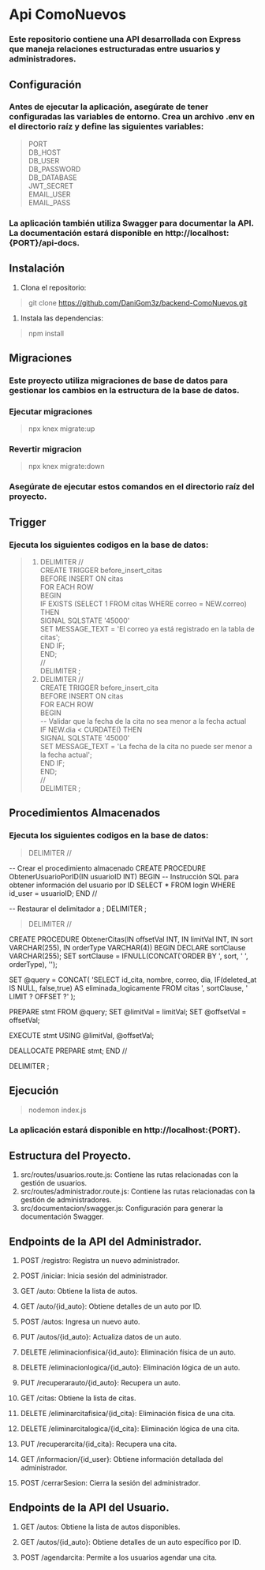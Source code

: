# **Api ComoNuevos**

### Este repositorio contiene una API desarrollada con Express que maneja relaciones estructuradas entre usuarios y administradores.

## Configuración
### Antes de ejecutar la aplicación, asegúrate de tener configuradas las variables de entorno. Crea un archivo .env en el directorio raíz y define las siguientes variables:
>PORT <br/>
>DB_HOST <br/>
>DB_USER <br/>
>DB_PASSWORD <br/>
>DB_DATABASE <br/>
>JWT_SECRET <br/>
>EMAIL_USER <br/>
>EMAIL_PASS <br/>

### La aplicación también utiliza Swagger para documentar la API. La documentación estará disponible en http://localhost:{PORT}/api-docs.

## Instalación
1. Clona el repositorio:
>git clone https://github.com/DaniGom3z/backend-ComoNuevos.git
1. Instala las dependencias:
>npm install

## Migraciones
### Este proyecto utiliza migraciones de base de datos para gestionar los cambios en la estructura de la base de datos.
### Ejecutar migraciones
>npx knex migrate:up
### Revertir migracion
>npx knex migrate:down

### Asegúrate de ejecutar estos comandos en el directorio raíz del proyecto.

## Trigger
### Ejecuta los siguientes codigos en la base de datos:
> 1. DELIMITER // <br/>
>CREATE TRIGGER before_insert_citas <br/>
>BEFORE INSERT ON citas <br/>
>FOR EACH ROW <br/>
>BEGIN <br/>
>  IF EXISTS (SELECT 1 FROM citas WHERE correo = NEW.correo) THEN <br/>
>    SIGNAL SQLSTATE '45000' <br/>
>    SET MESSAGE_TEXT = 'El correo ya está registrado en la tabla de citas'; <br/>
>  END IF; <br/>
>END; <br/>
>// <br/>
>DELIMITER ; <br/>
> 1. DELIMITER // <br/>
>CREATE TRIGGER before_insert_cita <br/>
>BEFORE INSERT ON citas <br/>
>FOR EACH ROW <br/>
>BEGIN <br/>
> -- Validar que la fecha de la cita no sea menor a la fecha actual <br/>
>  IF NEW.dia < CURDATE() THEN <br/>
>    SIGNAL SQLSTATE '45000' <br/>
>   SET MESSAGE_TEXT = 'La fecha de la cita no puede ser menor a la fecha actual'; <br/>
>  END IF; <br/>
>END; <br/>
>// <br/>
>DELIMITER ; <br/>

## Procedimientos Almacenados
### Ejecuta los siguientes codigos en la base de datos:
> DELIMITER //

-- Crear el procedimiento almacenado
CREATE PROCEDURE ObtenerUsuarioPorID(IN usuarioID INT)
BEGIN
  -- Instrucción SQL para obtener información del usuario por ID
  SELECT * FROM login WHERE id_user = usuarioID;
END //

-- Restaurar el delimitador a ;
DELIMITER ;

>DELIMITER //

CREATE PROCEDURE ObtenerCitas(IN offsetVal INT, IN limitVal INT, IN sort VARCHAR(255), IN orderType VARCHAR(4))
BEGIN
  DECLARE sortClause VARCHAR(255);
  SET sortClause = IFNULL(CONCAT('ORDER BY ', sort, ' ', orderType), '');

  SET @query = CONCAT(
    'SELECT id_cita, nombre, correo, dia, IF(deleted_at IS NULL, false,true) AS eliminada_logicamente FROM citas
',
    sortClause,
    ' LIMIT ? OFFSET ?'
  );

  PREPARE stmt FROM @query;
  SET @limitVal = limitVal;
  SET @offsetVal = offsetVal;

  EXECUTE stmt USING @limitVal, @offsetVal;

  DEALLOCATE PREPARE stmt;
END //

DELIMITER ;



## Ejecución
>nodemon index.js
### La aplicación estará disponible en http://localhost:{PORT}.

## Estructura del Proyecto.
1. src/routes/usuarios.route.js: Contiene las rutas relacionadas con la gestión de usuarios.
1. src/routes/administrador.route.js: Contiene las rutas relacionadas con la gestión de administradores.
1. src/documentacion/swagger.js: Configuración para generar la documentación Swagger.

## Endpoints de la API del Administrador.

1. POST /registro: Registra un nuevo administrador.

1. POST /iniciar: Inicia sesión del administrador.

1. GET /auto: Obtiene la lista de autos.
1. GET /auto/{id_auto}: Obtiene detalles de un auto por ID.
1. POST /autos: Ingresa un nuevo auto.
1. PUT /autos/{id_auto}: Actualiza datos de un auto.
1. DELETE /eliminacionfisica/{id_auto}: Eliminación física de un auto.
1. DELETE /eliminacionlogica/{id_auto}: Eliminación lógica de un auto.
1. PUT /recuperarauto/{id_auto}: Recupera un auto.

1. GET /citas: Obtiene la lista de citas.
1. DELETE /eliminarcitafisica/{id_cita}: Eliminación física de una cita.
1. DELETE /eliminarcitalogica/{id_cita}: Eliminación lógica de una cita.
1. PUT /recuperarcita/{id_cita}: Recupera una cita.

1. GET /informacion/{id_user}: Obtiene información detallada del administrador.
1. POST /cerrarSesion: Cierra la sesión del administrador.

## Endpoints de la API del Usuario.

1. GET /autos: Obtiene la lista de autos disponibles.

1. GET /autos/{id_auto}: Obtiene detalles de un auto específico por ID.

1. POST /agendarcita: Permite a los usuarios agendar una cita.
